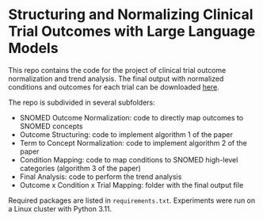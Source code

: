 # Structuring and Normalizing Clinical Trial Outcomes with Large Language Models

This repo contains the code for the project of clinical trial outcome normalization and trend analysis.
The final output with normalized conditions and outcomes for each trial can be downloaded [here](<./Outcome x Condition x Trial Mapping/trials.csv>).

The repo is subdivided in several subfolders:
- SNOMED Outcome Normalization: code to directly map outcomes to SNOMED concepts
- Outcome Structuring: code to implement algorithm 1 of the paper
- Term to Concept Normalization: code to implement algorithm 2 of the paper
- Condition Mapping: code to map conditions to SNOMED high-level categories (algorithm 3 of the paper)
- Final Analysis: code to perform the trend analysis
- Outcome x Condition x Trial Mapping: folder with the final output file

Required packages are listed in `requirements.txt`. Experiments were run on a Linux cluster with Python 3.11.
